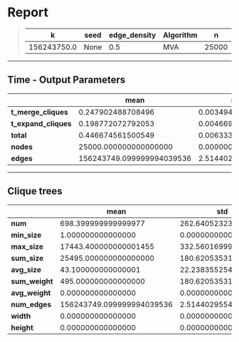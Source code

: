 # Report

> |k|seed|edge_density|Algorithm|n|Trials|
> |-|-|-|-|-|-|
> |156243750.0|None|0.5|MVA|25000|10|

---
## Time - Output Parameters
||mean|std|
|-|-|-|
|**t_merge_cliques**|     0.247902488708496|     0.003494214741948|
|**t_expand_cliques**|     0.198772072792053|     0.004669094825532|
|**total**|     0.446674561500549|     0.006333124077716|
|**nodes**| 25000.000000000000000|     0.000000000000000|
|**edges**|156243749.099999994039536|     2.514402955419481|

---
## Clique trees


||mean|std|
|-|-|-|
|**num**|   698.399999999999977|   262.640523233648082|
|**min_size**|     1.000000000000000|     0.000000000000000|
|**max_size**| 17443.400000000001455|   332.560169994343539|
|**sum_size**| 25495.000000000000000|   180.620535315832171|
|**avg_size**|    43.100000000000001|    22.238355254929363|
|**sum_weight**|   495.000000000000000|   180.620535315832171|
|**avg_weight**|     0.000000000000000|     0.000000000000000|
|**num_edges**|156243749.099999994039536|     2.514402955419481|
|**width**|     0.000000000000000|     0.000000000000000|
|**height**|     0.000000000000000|     0.000000000000000|
